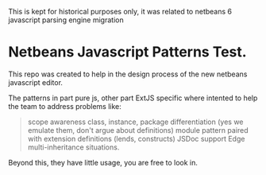 <qoute>This is kept for historical purposes only, it was related to netbeans 6 javascript parsing engine migration</quote>

<h1>Netbeans Javascript Patterns Test.</h2>

This repo was created to help in the design process of the new netbeans javascript editor.

The patterns in part pure js, other part ExtJS specific where intented to help 
the team to address problems like: 
> scope awareness
> class, instance, package differentiation (yes we emulate them, don't argue about definitions)
> module pattern paired with extension definitions (lends, constructs)
> JSDoc support
> Edge multi-inheritance situations.


Beyond this, they have little usage, you are free to look in.
